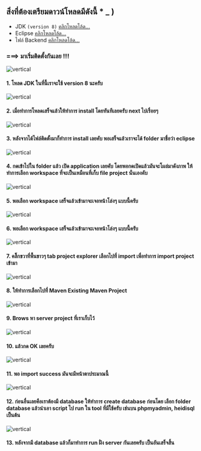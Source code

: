 ## สิ่งที่ต้องเตรียมดาวน์โหลดมีดังนี้ * _ )
- JDK `(version 8)` <a href="http://www.oracle.com/technetwork/java/javase/downloads/jdk8-downloads-2133151.html"> คลิกโหลดโล้ด...</a>
- Eclipse <a href="http://www.eclipse.org/downloads/eclipse-packages/"> คลิกโหลดโล้ด...</a>
- ไฟล์ Backend <a href="https://drive.google.com/open?id=1p89zdaHH6nIe9DE4j2nXE8n_QQt2N1rU"> คลิกโหลดโล้ด...</a> 

### ===> มาเริ่มติดตั้งกันเลย  !!!

![vertical](/backend/images/1.png)

#### 1. โหลด JDK ในที่นี้เราจะใช้ version 8 นะครับ

![vertical](/backend/images/2.png)

#### 2. เมื่อทำการโหลดเสร็จแล้วให้ทำการ install โดยทันทีเลยครับ next ไปเรื่อยๆ

![vertical](/backend/images/3.png)
#### 3. หลังจากได้ไฟล์ติดตั้งมาก็ทำการ install เลยคับ พอเสร็จแล้วเราจะได้ folder มาชื่อว่า eclipse

![vertical](/backend/images/4.png)
#### 4. กดเข้าไปใน folder แล้ว เปิด application เลยคับ โดยพอกดเปิดแล้วมันจะโผล่มาดังภาพ ให้ทำการเลือก workspace ที่จะเป็นเหมือนที่เก็บ file project นั่นเองคับ

![vertical](/backend/images/5.png)
#### 5. พอเลือก workspace เสร็จแล้วเข้ามาจะเจอหน้าโล่งๆ แบบนี้ครับ

![vertical](/backend/images/6.png)
#### 6. พอเลือก workspace เสร็จแล้วเข้ามาจะเจอหน้าโล่งๆ แบบนี้ครับ

![vertical](/backend/images/7.png)
#### 7. คลิ๊กขวาที่พื้นขาวๆ tab project explorer เลือกไปที่ import เพื่อทำการ import project เข้ามา

![vertical](/backend/images/8.png)
#### 8. ให้ทำการเลือกไปที่ Maven  Existing Maven Project

![vertical](/backend/images/9.png)
#### 9. Brows หา server project ที่เราเก็บไว้

![vertical](/backend/images/10.png)
#### 10. แล้วกด OK เลยครับ

![vertical](/backend/images/11.png)
#### 11. พอ import success มันจะมีหน้าตาประมาณนี้

![vertical](/backend/images/12.png)
#### 12. ก่อนอื่นเลยคือเราต้องมี database ให้ทำการ create database ก่อนโดย เลือก folder database แล้วนำเอา script ไป run ใน tool ที่มีใช้ครับ เช่นบน phpmyadmin, heidisql เป็นต้น

![vertical](/backend/images/13.png)
#### 13. หลังจากมี database แล้วก็มาทำการ run ฝั่ง server กันเลยครับ เป็นอันเสร็จสิ้น
